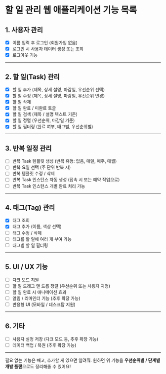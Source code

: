 # 할 일 관리 웹 애플리케이션 기능 목록

## 1. 사용자 관리

* [x] 이름 입력 후 로그인 (회원가입 없음)
* [x] 로그인 시 사용자 데이터 생성 또는 조회
* [x] 로그아웃 기능

---

## 2. 할 일(Task) 관리

* [x] 할 일 추가 (제목, 상세 설명, 마감일, 우선순위 선택)
* [x] 할 일 수정 (제목, 상세 설명, 마감일, 우선순위 변경)
* [x] 할 일 삭제
* [x] 할 일 완료 / 미완료 토글
* [x] 할 일 검색 (제목 / 설명 텍스트 기준)
* [x] 할 일 정렬 (우선순위, 마감일 기준)
* [x] 할 일 필터링 (완료 여부, 태그별, 우선순위별)

---

## 3. 반복 일정 관리

* [ ] 반복 Task 템플릿 생성 (반복 유형: 없음, 매일, 매주, 매월)
* [ ] 반복 요일 선택 (주 단위 반복 시)
* [ ] 반복 템플릿 수정 / 삭제
* [ ] 반복 Task 인스턴스 자동 생성 (접속 시 또는 예약 작업으로)
* [ ] 반복 Task 인스턴스 개별 완료 처리 가능

---

## 4. 태그(Tag) 관리

* [x] 태그 조회
* [x] 태그 추가 (이름, 색상 선택)
* [ ] 태그 수정 / 삭제
* [ ] 태그를 할 일에 여러 개 부여 가능
* [ ] 태그별 할 일 필터링

---

## 5. UI / UX 기능

* [ ] 다크 모드 지원
* [ ] 할 일 드래그 앤 드롭 정렬 (우선순위 또는 사용자 지정)
* [ ] 할 일 완료 시 애니메이션 효과
* [ ] 알림 / 리마인더 기능 (추후 확장 가능)
* [ ] 반응형 UI (모바일 / 데스크탑 지원)

---

## 6. 기타

* [ ] 사용자 설정 저장 (다크 모드 등, 추후 확장 가능)
* [ ] 데이터 백업 / 복원 (추후 확장 가능)

---

필요 없는 기능은 빼고, 추가할 게 있으면 알려줘.
원하면 위 기능을 **우선순위별 / 단계별 개발 플랜**으로도 정리해줄 수 있어요!
